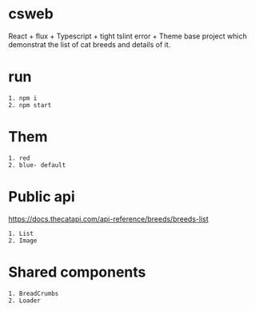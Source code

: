 # csweb
React + flux + Typescript + tight tslint error + Theme base project which demonstrat the list of cat breeds and details of it.



# run
    1. npm i
    2. npm start

# Them
    1. red 
    2. blue- default 
  
# Public api
   https://docs.thecatapi.com/api-reference/breeds/breeds-list
   
    1. List
    2. Image
  
# Shared components
    1. BreadCrumbs
    2. Loader
